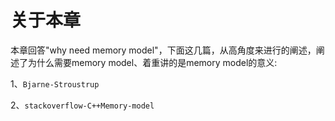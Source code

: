 # 关于本章

本章回答"why need memory model"，下面这几篇，从高角度来进行的阐述，阐述了为什么需要memory model、着重讲的是memory model的意义:

1、`Bjarne-Stroustrup`

2、`stackoverflow-C++Memory-model`



